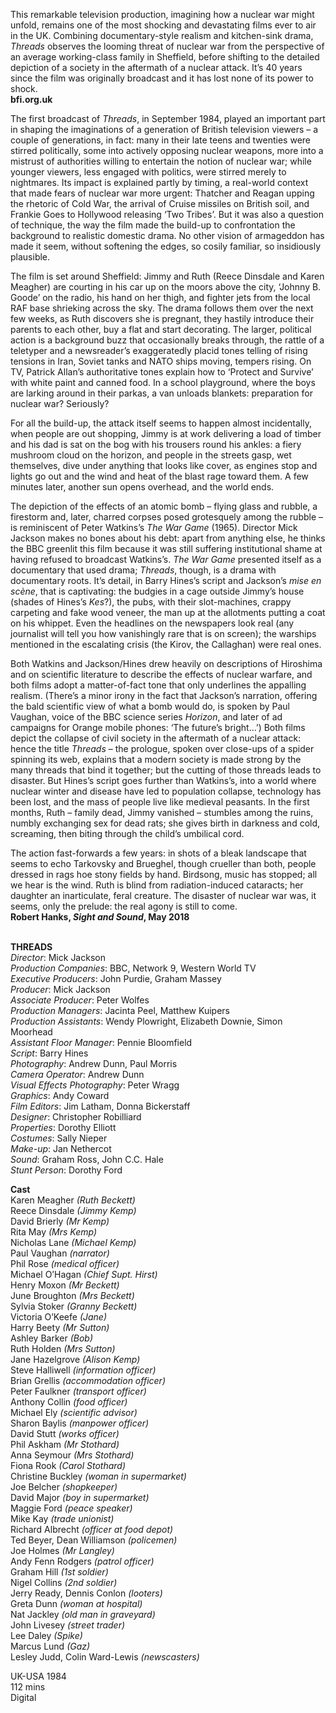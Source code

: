 
This remarkable television production, imagining how a nuclear war might unfold, remains one of the most shocking and devastating films ever to air in the UK. Combining documentary-style realism and kitchen-sink drama, _Threads_ observes the looming threat of nuclear war from the perspective of an average working-class family in Sheffield, before shifting to the detailed depiction of a society in the aftermath of a nuclear attack. It’s 40 years since the film was originally broadcast and it has lost none of its power to shock.  
**bfi.org.uk**

The first broadcast of _Threads_, in September 1984, played an important part in shaping the imaginations of a generation of British television viewers – a couple of generations, in fact: many in their late teens and twenties were stirred politically, some into actively opposing nuclear weapons, more into a mistrust of authorities willing to entertain the notion of nuclear war; while younger viewers, less engaged with politics, were stirred merely to nightmares. Its impact is explained partly by timing, a real-world context that made fears of nuclear war more urgent: Thatcher and Reagan upping the rhetoric of Cold War, the arrival of Cruise missiles on British soil, and Frankie Goes to Hollywood releasing ‘Two Tribes’. But it was also a question of technique, the way the film made the build-up to confrontation the background to realistic domestic drama. No other vision of armageddon has made it seem, without softening the edges, so cosily familiar, so insidiously plausible.

The film is set around Sheffield: Jimmy and Ruth (Reece Dinsdale and Karen Meagher) are courting in his car up on the moors above the city, ‘Johnny B. Goode’ on the radio, his hand on her thigh, and fighter jets from the local RAF base shrieking across the sky. The drama follows them over the next few weeks, as Ruth discovers she is pregnant, they hastily introduce their parents to each other, buy a flat and start decorating. The larger, political action is a background buzz that occasionally breaks through, the rattle of a teletyper and a newsreader’s exaggeratedly placid tones telling of rising tensions in Iran, Soviet tanks and NATO ships moving, tempers rising. On TV, Patrick Allan’s authoritative tones explain how to ‘Protect and Survive’ with white paint and canned food. In a school playground, where the boys are larking around in their parkas, a van unloads blankets: preparation for nuclear war? Seriously?

For all the build-up, the attack itself seems to happen almost incidentally, when people are out shopping, Jimmy is at work delivering a load of timber and his dad is sat on the bog with his trousers round his ankles: a fiery mushroom cloud on the horizon, and people in the streets gasp, wet themselves, dive under anything that looks like cover, as engines stop and lights go out and the wind and heat of the blast rage toward them. A few minutes later, another sun opens overhead, and the world ends.

The depiction of the effects of an atomic bomb – flying glass and rubble, a firestorm and, later, charred corpses posed grotesquely among the rubble – is reminiscent of Peter Watkins’s _The War Game_ (1965). Director Mick Jackson makes no bones about his debt: apart from anything else, he thinks the BBC greenlit this film because it was still suffering institutional shame at having refused to broadcast Watkins’s. _The War Game_ presented itself as a documentary that used drama; _Threads_, though, is a drama with documentary roots. It’s detail, in Barry Hines’s script and Jackson’s _mise en scène_, that is captivating: the budgies in a cage outside Jimmy’s house (shades of Hines’s _Kes_?), the pubs, with their slot-machines, crappy carpeting and fake wood veneer, the man up at the allotments putting a coat on his whippet. Even the headlines on the newspapers look real (any journalist will tell you how vanishingly rare that is on screen); the warships mentioned in the escalating crisis (the Kirov, the Callaghan) were real ones.

Both Watkins and Jackson/Hines drew heavily on descriptions of Hiroshima and on scientific literature to describe the effects of nuclear warfare, and both films adopt a matter-of-fact tone that only underlines the appalling realism. (There’s a minor irony in the fact that Jackson’s narration, offering the bald scientific view of what a bomb would do, is spoken by Paul Vaughan, voice of the BBC science series _Horizon_, and later of ad campaigns for Orange mobile phones: ‘The future’s bright…’) Both films depict the collapse of civil society in the aftermath of a nuclear attack: hence the title _Threads_ – the prologue, spoken over close-ups of a spider spinning its web, explains that a modern society is made strong by the many threads that bind it together; but the cutting of those threads leads to disaster. But Hines’s script goes further than Watkins’s, into a world where nuclear winter and disease have led to population collapse, technology has been lost, and the mass of people live like medieval peasants. In the first months, Ruth – family dead, Jimmy vanished – stumbles among the ruins, numbly exchanging sex for dead rats; she gives birth in darkness and cold, screaming, then biting through the child’s umbilical cord.

The action fast-forwards a few years: in shots of a bleak landscape that seems to echo Tarkovsky and Brueghel, though crueller than both, people dressed in rags hoe stony fields by hand. Birdsong, music has stopped; all we hear is the wind. Ruth is blind from radiation-induced cataracts; her daughter an inarticulate, feral creature. The disaster of nuclear war was, it seems, only the prelude: the real agony is still to come.  
**Robert Hanks, _Sight and Sound_, May 2018**
<br><br>

**THREADS**  
_Director_: Mick Jackson  
_Production Companies_: BBC, Network 9,  Western World TV  
_Executive Producers_: John Purdie, Graham Massey  
_Producer_: Mick Jackson  
_Associate Producer_: Peter Wolfes  
_Production Managers_: Jacinta Peel,  Matthew Kuipers  
_Production Assistants_: Wendy Plowright,  Elizabeth Downie, Simon Moorhead  
_Assistant Floor Manager_: Pennie Bloomfield  
_Script_: Barry Hines  
_Photography_: Andrew Dunn, Paul Morris  
_Camera Operator_: Andrew Dunn  
_Visual Effects Photography_: Peter Wragg  
_Graphics_: Andy Coward  
_Film Editors_: Jim Latham, Donna Bickerstaff  
_Designer_: Christopher Robilliard  
_Properties_: Dorothy Elliott  
_Costumes_: Sally Nieper  
_Make-up_: Jan Nethercot  
_Sound_: Graham Ross, John C.C. Hale  
_Stunt Person_: Dorothy Ford

**Cast**  
Karen Meagher _(Ruth Beckett)_  
Reece Dinsdale _(Jimmy Kemp)_  
David Brierly _(Mr Kemp)_  
Rita May _(Mrs Kemp)_  
Nicholas Lane _(Michael Kemp)_  
Paul Vaughan _(narrator)_  
Phil Rose _(medical officer)_  
Michael O’Hagan _(Chief Supt. Hirst)_  
Henry Moxon _(Mr Beckett)_  
June Broughton _(Mrs Beckett)_  
Sylvia Stoker _(Granny Beckett)_  
Victoria O’Keefe _(Jane)_  
Harry Beety _(Mr Sutton)_  
Ashley Barker _(Bob)_  
Ruth Holden _(Mrs Sutton)_  
Jane Hazelgrove _(Alison Kemp)_  
Steve Halliwell _(information officer)_  
Brian Grellis _(accommodation officer)_  
Peter Faulkner _(transport officer)_  
Anthony Collin _(food officer)_  
Michael Ely _(scientific advisor)_  
Sharon Baylis _(manpower officer)_  
David Stutt _(works officer)_  
Phil Askham _(Mr Stothard)_  
Anna Seymour _(Mrs Stothard)_  
Fiona Rook _(Carol Stothard)_  
Christine Buckley _(woman in supermarket)_  
Joe Belcher _(shopkeeper)_  
David Major _(boy in supermarket)_  
Maggie Ford _(peace speaker)_  
Mike Kay _(trade unionist)_  
Richard Albrecht _(officer at food depot)_  
Ted Beyer, Dean Williamson _(policemen)_  
Joe Holmes _(Mr Langley)_  
Andy Fenn Rodgers _(patrol officer)_  
Graham Hill _(1st soldier)_  
Nigel Collins _(2nd soldier)_  
Jerry Ready, Dennis Conlon _(looters)_  
Greta Dunn _(woman at hospital)_  
Nat Jackley _(old man in graveyard)_  
John Livesey _(street trader)_  
Lee Daley _(Spike)_  
Marcus Lund _(Gaz)_  
Lesley Judd, Colin Ward-Lewis _(newscasters)_

UK-USA 1984  
112 mins  
Digital
<br><br>
<!--stackedit_data:
eyJoaXN0b3J5IjpbLTEwMjg4ODU5ODhdfQ==
-->